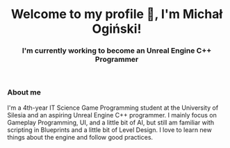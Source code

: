 <div align="center">
  <h1>Welcome to my profile 👋, I'm Michał Ogiński!</h1>
  <h3>I'm currently working to become an Unreal Engine C++ Programmer</h3>
</div>

<br/>

<h3 align="left">About me</h3>
<p>I'm a 4th-year IT Science Game Programming student at the University of Silesia and an aspiring Unreal Engine C++ programmer. I mainly focus on Gameplay Programming, UI, and a little bit of AI, but still am familiar with scripting in Blueprints and a little bit of Level Design. I love to learn new things about the engine and follow good practices.</p>
